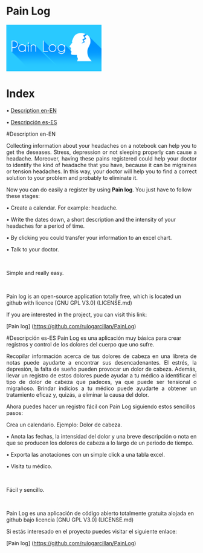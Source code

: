 # Pain Log


<img src="app/src/main/logogrande.png" width="50%">

# Index

 • [Description en-EN](https://github.com/rulogarcillan/PainLog/blob/master/README.md#description-en-en)
 
 • [Descripción es-ES](https://github.com/rulogarcillan/PainLog/blob/master/README.md#descripci%C3%B3n-es-es)



#Description en-EN
<p align="justify"> 
Collecting information about your headaches on a notebook can help you to get the deseases. Stress, depression or not sleeping properly can cause a headache. Moreover, having these pains registered could help your doctor to identify the kind of headache that you have, because it can be migraines or tension headaches. In this way, your doctor will help you to find a correct solution to your problem and probably to eliminate it.
</p>

Now you can do easily a register by using <b>Pain log</b>. You just have to follow these stages:

• Create a calendar. For example: headache.

• Write the dates down, a short description and the intensity of your headaches for a period of time.

• By clicking you could transfer your information to an excel chart.

• Talk to your doctor.

<br/>

Simple and really easy.

<br/>

Pain log is an open-source application totally free, which is located un github with licence  [GNU GPL V3.0] (LICENSE.md)

If you are interested in the project, you can visit this link:

[Pain log] (https://github.com/rulogarcillan/PainLog)


#Descripción es-ES
Pain Log es una aplicación muy básica para crear registros y control de los dolores del cuerpo que uno sufre.

<p align="justify"> 
Recopilar información acerca de tus dolores de cabeza en una libreta de notas puede ayudarte a encontrar sus desencadenantes. El estrés, la depresión, la falta de sueño pueden provocar un dolor de cabeza. Además, llevar un registro de estos dolores puede ayudar a tu médico a identificar el tipo de dolor de cabeza que padeces, ya que puede ser tensional o migrañoso. Brindar indicios a tu médico puede ayudarte a obtener un tratamiento eficaz y, quizás, a eliminar la causa del dolor.</p>

Ahora puedes hacer un registro fácil con Pain Log siguiendo estos sencillos pasos:

 Crea un calendario. Ejemplo: Dolor de cabeza.

• Anota las fechas, la intensidad del dolor y una breve descripción o nota en que se producen los dolores de cabeza a lo largo de un periodo de tiempo.

• Exporta las anotaciones con un simple click a una tabla excel.

• Visita tu médico.

<br/>

Fácil y sencillo.

<br/>

Pain Log es una aplicación de código abierto totalmente gratuita alojada en github bajo licencia  [GNU GPL V3.0] (LICENSE.md) 

Si estás interesado en el proyecto puedes visitar el siguiente enlace:

[Pain log] (https://github.com/rulogarcillan/PainLog)



